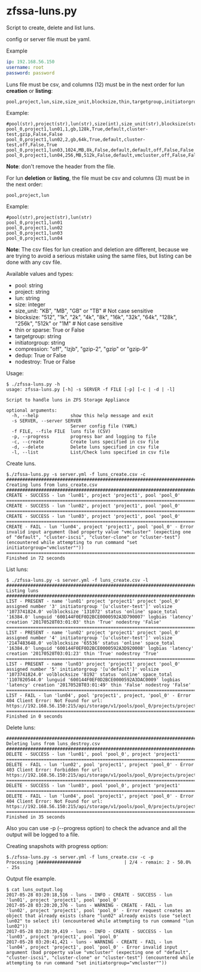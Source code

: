 zfssa-luns.py
==============

Script to create, delete and list luns.

config or server file must be yaml.

Example

```yml
ip: 192.168.56.150
username: root
password: password
```

Luns file must be csv, and columns (12) must be in the next order for lun **creation** or **listing**:

```text
pool,project,lun,size,size_unit,blocksize,thin,targetgroup,initiatorgroup,compression,dedup,nodestroy
```

Example:

```text
#pool(str),project(str),lun(str),size(int),size_unit(str),blocksize(str),thin(bool),targetgrp(str),initiatorgrp(str),compression(str),dedup(bool),nodestroy(bool)
pool_0,project1,lun01,1,gb,128k,True,default,cluster-test,gzip,False,False
pool_0,project1,lun02,2,gb,64k,True,default,cluster-test,off,False,True
pool_0,project1,lun03,1024,MB,8k,False,default,default,off,False,False
pool_0,project1,lun04,256,MB,512k,False,default,vmcluster,off,False,False
```

**Note**: don't remove the header from the file.

For lun **deletion** or **listing**, the file must be csv and columns (3) must be in the next order:

```text
pool,project,lun
```

Example:

```text
#pool(str),project(str),lun(str)
pool_0,project1,lun01
pool_0,project1,lun02
pool_0,project1,lun03
pool_0,project1,lun04
```

**Note**: The csv files for lun creation and deletion are different, because we are trying to avoid a serious mistake using the same files, but listing can be done with any csv file.

Available values and types:

* pool: string
* project: string
* lun: string
* size: integer
* size_unit: "KB", "MB", "GB" or "TB" # Not case sensitive
* blocksize: "512", "1k", "2k", "4k", "8k", "16k", "32k", "64k", "128k", "256k", "512k" or "1M" # Not case sensitive
* thin or sparse: True or False
* targetgroup: string
* initiatorgroup: string
* compression: "off", "lzjb", "gzip-2", "gzip" or "gzip-9"
* dedup: True or False
* nodestroy: True or False

Usage:

```text
$ ./zfssa-luns.py -h
usage: zfssa-luns.py [-h] -s SERVER -f FILE [-p] [-c | -d | -l]

Script to handle luns in ZFS Storage Appliance

optional arguments:
  -h, --help            show this help message and exit
  -s SERVER, --server SERVER
                        Server config file (YAML)
  -f FILE, --file FILE  luns file (CSV)
  -p, --progress        progress bar and logging to file
  -c, --create          Create luns specified in csv file
  -d, --delete          Delete luns specified in csv file
  -l, --list            List/Check luns specified in csv file
```

Create luns.

```text
$./zfssa-luns.py -s server.yml -f luns_create.csv -c
###############################################################################
Creating luns from luns_create.csv
###############################################################################
CREATE - SUCCESS - lun 'lun01', project 'project1', pool 'pool_0'
===============================================================================
CREATE - SUCCESS - lun 'lun02', project 'project1', pool 'pool_0'
===============================================================================
CREATE - SUCCESS - lun 'lun03', project 'project1', pool 'pool_0'
===============================================================================
CREATE - FAIL - lun 'lun04', project 'project1', pool 'pool_0' - Error invalid input argument (bad property value "vmcluster" (expecting one of "default", "cluster-iscsi", "cluster-clone" or "cluster-test") (encountered while attempting to run command "set initiatorgroup="vmcluster""))
===============================================================================
Finished in 72 seconds
```

List luns:

```text
$ ./zfssa-luns.py -s server.yml -f luns_create.csv -l
###############################################################################
Listing luns
###############################################################################
LIST - PRESENT - name 'lun01' project 'project1' project 'pool_0' assigned number '3' initiatorgroup '[u'cluster-test']' volsize '1073741824.0' volblocksize '131072' status 'online' space_total '16384.0' lunguid '600144F0EF0D2BCE0000592A3D790007' logbias 'latency' creation '20170528T03:01:03' thin 'True' nodestroy 'False'
===============================================================================
LIST - PRESENT - name 'lun02' project 'project1' project 'pool_0' assigned number '4' initiatorgroup '[u'cluster-test']' volsize '2147483648.0' volblocksize '65536' status 'online' space_total '16384.0' lunguid '600144F0EF0D2BCE0000592A3D920008' logbias 'latency' creation '20170528T03:01:23' thin 'True' nodestroy 'True'
===============================================================================
LIST - PRESENT - name 'lun03' project 'project1' project 'pool_0' assigned number '5' initiatorgroup '[u'default']' volsize '1073741824.0' volblocksize '8192' status 'online' space_total '1107820544.0' lunguid '600144F0EF0D2BCE0000592A3DAC0009' logbias 'latency' creation '20170528T03:01:49' thin 'False' nodestroy 'False'
===============================================================================
LIST - FAIL - lun 'lun04', pool 'project1', project, 'pool_0' - Error 404 Client Error: Not Found for url: https://192.168.56.150:215/api/storage/v1/pools/pool_0/projects/project1/luns/lun04
===============================================================================
Finished in 0 seconds
```

Delete luns:

```text
###############################################################################
Deleting luns from luns_destroy.csv
###############################################################################
DELETE - SUCCESS - lun 'lun01', pool 'pool_0', project 'project1'
===============================================================================
DELETE - FAIL - lun 'lun02', pool 'project1', project 'pool_0' - Error 403 Client Error: Forbidden for url: https://192.168.56.150:215/api/storage/v1/pools/pool_0/projects/project1/luns/lun02
===============================================================================
DELETE - SUCCESS - lun 'lun03', pool 'pool_0', project 'project1'
===============================================================================
DELETE - FAIL - lun 'lun04', pool 'project1', project 'pool_0' - Error 404 Client Error: Not Found for url: https://192.168.56.150:215/api/storage/v1/pools/pool_0/projects/project1/luns/lun04
===============================================================================
Finished in 35 seconds
```

Also you can use -p (--progress option) to check the advance and all the output will be logged to a file.

Creating snapshots with progress option:

```text
$./zfssa-luns.py -s server.yml -f luns_create.csv -c -p
Processing |################                | 2/4 - remain: 2 - 50.0% - 25s
```

Output file example.

```text
$ cat luns_output.log
2017-05-28 03:20:18,516 - luns - INFO - CREATE - SUCCESS - lun 'lun01', project 'project1', pool 'pool_0'
2017-05-28 03:20:20,376 - luns - WARNING - CREATE - FAIL - lun 'lun02', project 'project1', pool 'pool_0' - Error request creates an object that already exists (share "lun02" already exists (use "select lun02" to select it) (encountered while attempting to run command "lun lun02"))
2017-05-28 03:20:39,419 - luns - INFO - CREATE - SUCCESS - lun 'lun03', project 'project1', pool 'pool_0'
2017-05-28 03:20:41,421 - luns - WARNING - CREATE - FAIL - lun 'lun04', project 'project1', pool 'pool_0' - Error invalid input argument (bad property value "vmcluster" (expecting one of "default", "cluster-iscsi", "cluster-clone" or "cluster-test") (encountered while attempting to run command "set initiatorgroup="vmcluster""))
```
